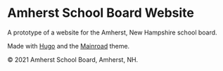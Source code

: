 # Amherst School Board Website

A prototype of a website for the Amherst, New Hampshire school board.

Made with [Hugo](https://gohugo.io/) and the [Mainroad](https://github.com/Vimux/Mainroad/) theme.

© 2021 Amherst School Board, Amherst, NH.